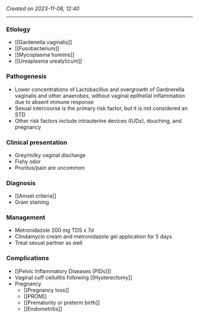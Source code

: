 *Created on 2023-11-08, 12:40* 

---

### Etiology
- [[Gardenella vaginalis]]
- [[Fusobacterium]]
- [[Mycoplasma hominis]]
- [[Ureaplasma urealyticum]] 
### Pathogenesis
- Lower concentrations of Lactobacillus and overgrowth of Gardnerella vaginalis and other anaerobes, without vaginal epithelial inflammation due to absent immune response
- Sexual intercourse is the primary risk factor, but it is not considered an STD
- Other risk factors include intrauterine devices (IUDs), douching, and pregnancy
### Clinical presentation
- Grey/milky vaginal discharge
- Fishy odor
- Pruritus/pain are uncommon
### Diagnosis
- [[Amsel criteria]] 
- Gram staining
### Management
- Metronidazole 200 mg TDS x  7d
- Clindamycin cream and metronidazole gel application for 5 days
- Treat sexual partner as well

### Complications
- [[Pelvic Inflammatory Diseases (PIDs)]]
- Vaginal cuff cellulitis following [[Hysterectomy]]
- Pregnancy
	- [[Pregnancy loss]]
	- [[PROM]]
	- [[Prematurity or preterm birth]]
	- [[Endometritis]] 